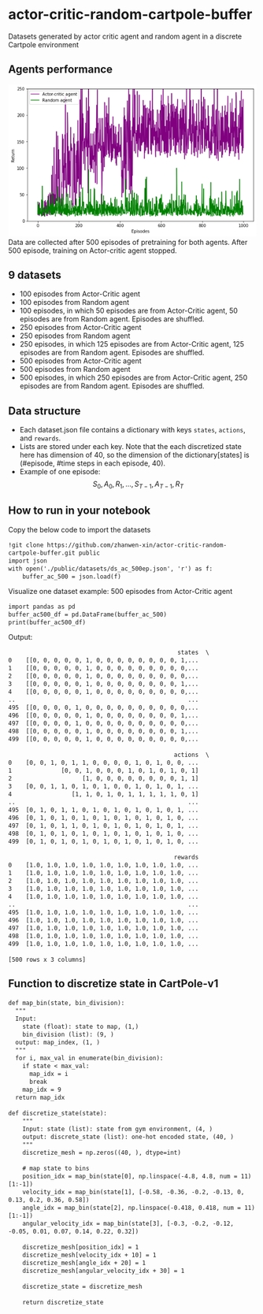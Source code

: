 # actor-critic-random-cartpole-buffer
Datasets generated by actor critic agent and random agent in a discrete Cartpole environment

## Agents performance
![Alt text](https://github.com/zhanwen-xin/actor-critic-random-cartpole-buffer/blob/main/pic/returns.png)
Data are collected after 500 episodes of pretraining for both agents. After 500 episode, training on Actor-critic agent stopped.

## 9 datasets
- 100 episodes from Actor-Critic agent
- 100 episodes from Random agent
- 100 episodes, in which 50 episodes are from Actor-Critic agent, 50 episodes are from Random agent. Episodes are shuffled.
- 250 episodes from Actor-Critic agent
- 250 episodes from Random agent
- 250 episodes, in which 125 episodes are from Actor-Critic agent, 125 episodes are from Random agent. Episodes are shuffled.
- 500 episodes from Actor-Critic agent
- 500 episodes from Random agent
- 500 episodes, in which 250 episodes are from Actor-Critic agent, 250 episodes are from Random agent. Episodes are shuffled.

## Data structure
- Each dataset.json file contains a dictionary with keys `states`, `actions`, and `rewards`. 
- Lists are stored under each key. Note that the each discretized state here has dimension of 40, so the dimension of the dictionary[states] is (#episode, #time steps in each episode, 40).
- Example of one episode: $$S_0, A_0, R_1, ..., S_{T-1}, A_{T-1}, R_T$$

## How to run in your notebook
Copy the below code to import the datasets
```
!git clone https://github.com/zhanwen-xin/actor-critic-random-cartpole-buffer.git public
import json
with open('./public/datasets/ds_ac_500ep.json', 'r') as f:
    buffer_ac_500 = json.load(f)
```

Visualize one dataset example: 500 episodes from Actor-Critic agent
```
import pandas as pd
buffer_ac500_df = pd.DataFrame(buffer_ac_500)
print(buffer_ac500_df)
```
Output:
```
                                                states  \
0    [[0, 0, 0, 0, 0, 1, 0, 0, 0, 0, 0, 0, 0, 0, 1,...   
1    [[0, 0, 0, 0, 0, 1, 0, 0, 0, 0, 0, 0, 0, 0, 0,...   
2    [[0, 0, 0, 0, 0, 1, 0, 0, 0, 0, 0, 0, 0, 0, 0,...   
3    [[0, 0, 0, 0, 0, 1, 0, 0, 0, 0, 0, 0, 0, 0, 1,...   
4    [[0, 0, 0, 0, 0, 1, 0, 0, 0, 0, 0, 0, 0, 0, 0,...   
..                                                 ...   
495  [[0, 0, 0, 0, 1, 0, 0, 0, 0, 0, 0, 0, 0, 0, 0,...   
496  [[0, 0, 0, 0, 0, 1, 0, 0, 0, 0, 0, 0, 0, 0, 1,...   
497  [[0, 0, 0, 0, 1, 0, 0, 0, 0, 0, 0, 0, 0, 0, 0,...   
498  [[0, 0, 0, 0, 0, 1, 0, 0, 0, 0, 0, 0, 0, 0, 1,...   
499  [[0, 0, 0, 0, 0, 1, 0, 0, 0, 0, 0, 0, 0, 0, 0,...   

                                               actions  \
0    [0, 0, 1, 0, 1, 1, 0, 0, 0, 0, 1, 0, 1, 0, 0, ...   
1              [0, 0, 1, 0, 0, 0, 1, 0, 1, 0, 1, 0, 1]   
2                    [1, 0, 0, 0, 0, 0, 0, 0, 0, 1, 1]   
3    [0, 0, 1, 1, 0, 1, 0, 1, 0, 0, 1, 0, 1, 0, 1, ...   
4                 [1, 1, 0, 1, 0, 1, 1, 1, 1, 1, 0, 1]   
..                                                 ...   
495  [0, 1, 0, 1, 1, 0, 1, 0, 1, 0, 1, 0, 1, 0, 1, ...   
496  [0, 1, 0, 1, 0, 1, 0, 1, 0, 1, 0, 1, 0, 1, 0, ...   
497  [0, 1, 0, 1, 1, 0, 1, 0, 1, 0, 1, 0, 1, 0, 1, ...   
498  [0, 1, 0, 1, 0, 1, 0, 1, 0, 1, 0, 1, 0, 1, 0, ...   
499  [0, 1, 0, 1, 0, 1, 0, 1, 0, 1, 0, 1, 0, 1, 0, ...   

                                               rewards  
0    [1.0, 1.0, 1.0, 1.0, 1.0, 1.0, 1.0, 1.0, 1.0, ...  
1    [1.0, 1.0, 1.0, 1.0, 1.0, 1.0, 1.0, 1.0, 1.0, ...  
2    [1.0, 1.0, 1.0, 1.0, 1.0, 1.0, 1.0, 1.0, 1.0, ...  
3    [1.0, 1.0, 1.0, 1.0, 1.0, 1.0, 1.0, 1.0, 1.0, ...  
4    [1.0, 1.0, 1.0, 1.0, 1.0, 1.0, 1.0, 1.0, 1.0, ...  
..                                                 ...  
495  [1.0, 1.0, 1.0, 1.0, 1.0, 1.0, 1.0, 1.0, 1.0, ...  
496  [1.0, 1.0, 1.0, 1.0, 1.0, 1.0, 1.0, 1.0, 1.0, ...  
497  [1.0, 1.0, 1.0, 1.0, 1.0, 1.0, 1.0, 1.0, 1.0, ...  
498  [1.0, 1.0, 1.0, 1.0, 1.0, 1.0, 1.0, 1.0, 1.0, ...  
499  [1.0, 1.0, 1.0, 1.0, 1.0, 1.0, 1.0, 1.0, 1.0, ...  

[500 rows x 3 columns]
```

## Function to discretize state in CartPole-v1
```
def map_bin(state, bin_division):
  """
  Input: 
    state (float): state to map, (1,)
    bin_division (list): (9, )
  output: map_index, (1, )
  """
  for i, max_val in enumerate(bin_division):
    if state < max_val:
      map_idx = i
      break
    map_idx = 9
  return map_idx
 
def discretize_state(state):
    """
    Input: state (list): state from gym environment, (4, )
    output: discrete_state (list): one-hot encoded state, (40, )
    """
    discretize_mesh = np.zeros((40, ), dtype=int)

    # map state to bins
    position_idx = map_bin(state[0], np.linspace(-4.8, 4.8, num = 11)[1:-1])
    velocity_idx = map_bin(state[1], [-0.58, -0.36, -0.2, -0.13, 0, 0.13, 0.2, 0.36, 0.58])
    angle_idx = map_bin(state[2], np.linspace(-0.418, 0.418, num = 11)[1:-1])
    angular_velocity_idx = map_bin(state[3], [-0.3, -0.2, -0.12, -0.05, 0.01, 0.07, 0.14, 0.22, 0.32])

    discretize_mesh[position_idx] = 1
    discretize_mesh[velocity_idx + 10] = 1
    discretize_mesh[angle_idx + 20] = 1
    discretize_mesh[angular_velocity_idx + 30] = 1

    discretize_state = discretize_mesh

    return discretize_state
```

